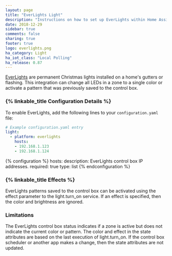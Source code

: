```yaml
---
layout: page
title: "EverLights Light"
description: "Instructions on how to set up EverLights within Home Assistant."
date: 2018-12-29
sidebar: true
comments: false
sharing: true
footer: true
logo: everlights.png
ha_category: Light
ha_iot_class: "Local Polling"
ha_release: 0.87
---
```


[EverLights](https://myeverlights.com/) are permanent Christmas lights installed on a home's gutters or flashing. This integration can change all LEDs in a zone to a single color or activate a pattern that was previously saved to the control box.

### {% linkable_title Configuration Details %}

To enable EverLights, add the following lines to your `configuration.yaml` file:

```yaml
# Example configuration.yaml entry
light:
  - platform: everlights
    hosts:
    - 192.168.1.123
    - 192.168.1.124
```

{% configuration %}
hosts:
  description: EverLights control box IP addresses.
  required: true
  type: list
{% endconfiguration %}

### {% linkable_title Effects %}

EverLights patterns saved to the control box can be activated using the effect parameter to the light.turn_on service. If an effect is specified, then the color and brightness are ignored.

### Limitations

The EverLights control box status indicates if a zone is active but does not indicate the current color or pattern. The color and effect in the state attributes are based on the last execution of light.turn_on. If the control box scheduler or another app makes a change, then the state attributes are not updated.
